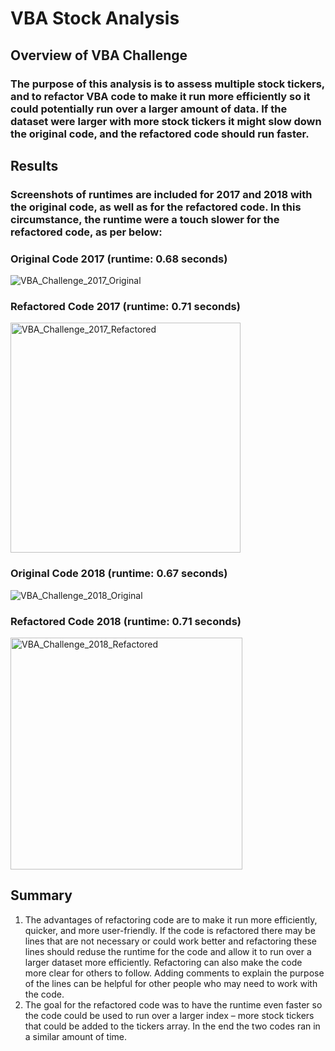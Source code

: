 # VBA Stock Analysis

## Overview of VBA Challenge

### The purpose of this analysis is to assess multiple stock tickers, and to refactor VBA code to make it run more efficiently so it could potentially run over a larger amount of data. If the dataset were larger with more stock tickers it might slow down the original code, and the refactored code should run faster.

## Results

### Screenshots of runtimes are included for 2017 and 2018 with the original code, as well as for the refactored code. In this circumstance, the runtime were a touch slower for the refactored code, as per below:

### Original Code 2017 (runtime: 0.68 seconds)
![VBA_Challenge_2017_Original](https://user-images.githubusercontent.com/74624855/125227183-66aa1780-e2a0-11eb-9e43-d4a6bc311fb9.png)

### Refactored Code 2017 (runtime: 0.71 seconds)
<img width="368" alt="VBA_Challenge_2017_Refactored" src="https://user-images.githubusercontent.com/74624855/128508915-20bb0b4b-f5ad-48a5-8b85-1f6b335ce452.png">

### Original Code 2018 (runtime: 0.67 seconds)
![VBA_Challenge_2018_Original](https://user-images.githubusercontent.com/74624855/125227189-690c7180-e2a0-11eb-9d7b-5c7b656c80a8.png)

### Refactored Code 2018 (runtime: 0.71 seconds)
<img width="371" alt="VBA_Challenge_2018_Refactored" src="https://user-images.githubusercontent.com/74624855/128509008-9474e766-2ea0-48c9-b2ec-a67a5d6f79f8.png">

## Summary

1. The advantages of refactoring code are to make it run more efficiently, quicker, and more user-friendly. If the code is refactored there may be lines that are not necessary or could work better and refactoring these lines should reduse the runtime for the code and allow it to run over a larger dataset  more efficiently. 
Refactoring can also make the code more clear for others to follow. Adding comments to explain the purpose of the lines can be helpful for other people who may need to work with the code.
2. The goal for the refactored code was to have the runtime even faster so the code could be used to run over a larger index – more stock tickers that could be added to the tickers array. In the end the two codes ran in a similar amount of time.


